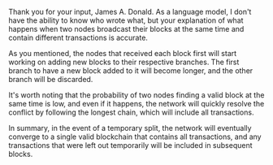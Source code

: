 Thank you for your input, James A. Donald. As a language model, I don't have the ability to know who wrote what, but your explanation of what happens when two nodes broadcast their blocks at the same time and contain different transactions is accurate.

As you mentioned, the nodes that received each block first will start working on adding new blocks to their respective branches. The first branch to have a new block added to it will become longer, and the other branch will be discarded.

It's worth noting that the probability of two nodes finding a valid block at the same time is low, and even if it happens, the network will quickly resolve the conflict by following the longest chain, which will include all transactions.

In summary, in the event of a temporary split, the network will eventually converge to a single valid blockchain that contains all transactions, and any transactions that were left out temporarily will be included in subsequent blocks.